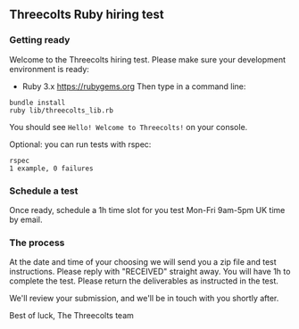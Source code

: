 ## Threecolts Ruby hiring test

### Getting ready

Welcome to the Threecolts hiring test. Please make sure your development environment is ready:

- Ruby 3.x https://rubygems.org
  Then type in a command line:

```
bundle install
ruby lib/threecolts_lib.rb
```
You should see `Hello! Welcome to Threecolts!` on your console.

Optional: you can run tests with rspec:

```
rspec
1 example, 0 failures
```

### Schedule a test

Once ready, schedule a 1h time slot for you test Mon-Fri 9am-5pm UK time by email.

### The process

At the date and time of your choosing we will send you a zip file and test instructions. Please reply with "RECEIVED" straight away.
You will have 1h to complete the test. Please return the deliverables as instructed in the test.

We'll review your submission, and we'll be in touch with you shortly after.

Best of luck,
The Threecolts team